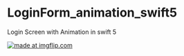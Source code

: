 # LoginForm_animation_swift5
 Login Screen with Animation in swift 5
 
 <a href="https://imgflip.com/gif/492sil"><img src="https://i.imgflip.com/492sil.gif" title="made at imgflip.com"/></a>

